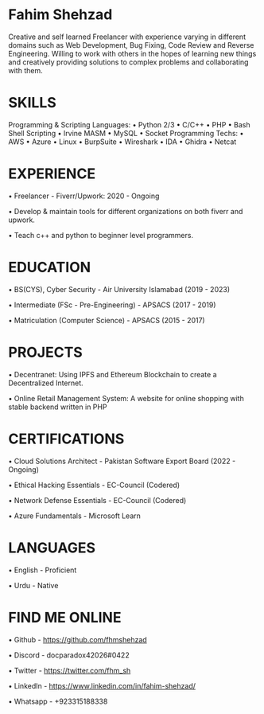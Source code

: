 # Fahim Shehzad
Creative and self learned Freelancer with experience varying in different domains such as Web Development, Bug Fixing, Code Review and Reverse Engineering.  Willing to work with others in the hopes of learning new things and creatively providing solutions to complex problems and collaborating with them.

# SKILLS
Programming & Scripting Languages:
• Python 2/3  • C/C++  • PHP  • Bash Shell Scripting   • Irvine MASM  • MySQL  • Socket Programming
Techs: 
• AWS  • Azure  • Linux  • BurpSuite  • Wireshark  • IDA  • Ghidra  • Netcat

# EXPERIENCE
• Freelancer - Fiverr/Upwork: 2020 - Ongoing

• Develop & maintain tools for different organizations on both fiverr and upwork. 

• Teach c++ and python to beginner level programmers.

# EDUCATION
• BS(CYS), Cyber Security - Air University Islamabad (2019 - 2023)

• Intermediate (FSc - Pre-Engineering) - APSACS (2017 - 2019)

• Matriculation (Computer Science) - APSACS (2015 - 2017)

# PROJECTS
• Decentranet: Using IPFS and Ethereum Blockchain to create a Decentralized Internet.

• Online Retail Management System: A website for online shopping with stable backend written in PHP

# CERTIFICATIONS
• Cloud Solutions Architect - Pakistan Software Export Board (2022 - Ongoing)

• Ethical Hacking Essentials - EC-Council (Codered) 

• Network Defense Essentials - EC-Council (Codered)

• Azure Fundamentals - Microsoft Learn

# LANGUAGES
• English - Proficient

• Urdu - Native

# FIND ME ONLINE 
• Github - https://github.com/fhmshehzad

• Discord - docparadox42026#0422

• Twitter - https://twitter.com/fhm_sh

• LinkedIn - https://www.linkedin.com/in/fahim-shehzad/

• Whatsapp - +923315188338
